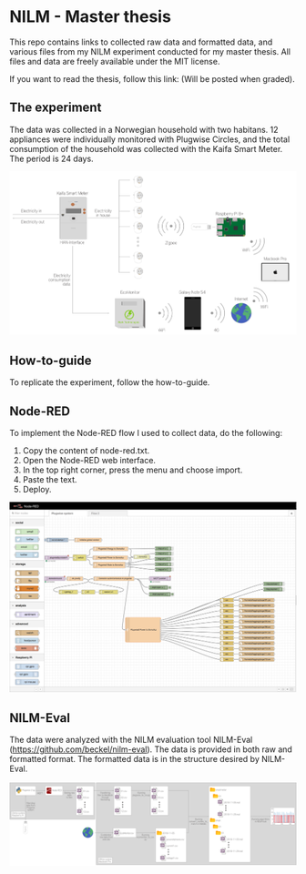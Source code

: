 # NILM - Master thesis 
This repo contains links to collected raw data and formatted data, and various files from my NILM experiment conducted for my master thesis. All files and data are freely available under the MIT license.  

If you want to read the thesis, follow this link: (Will be posted when graded).

## The experiment

The data was collected in a Norwegian household with two habitans. 12 appliances were individually monitored with Plugwise Circles, and the total consumption of the household was collected with the Kaifa Smart Meter. The period is 24 days. 

![System](images/hw_overview.png)


## How-to-guide

To replicate the experiment, follow the how-to-guide.

## Node-RED

To implement the Node-RED flow I used to collect data, do the following: 
1. Copy the content of node-red.txt.
2. Open the Node-RED web interface.
3. In the top right corner, press the menu and choose import.
4. Paste the text.
5. Deploy. 

![node_red](images/node_red.png)

## NILM-Eval

The data were analyzed with the NILM evaluation tool NILM-Eval (https://github.com/beckel/nilm-eval). The data is provided in both raw and formatted format. The formatted data is in the structure desired by NILM-Eval.   

![data_flow](images/data_flow.png)
